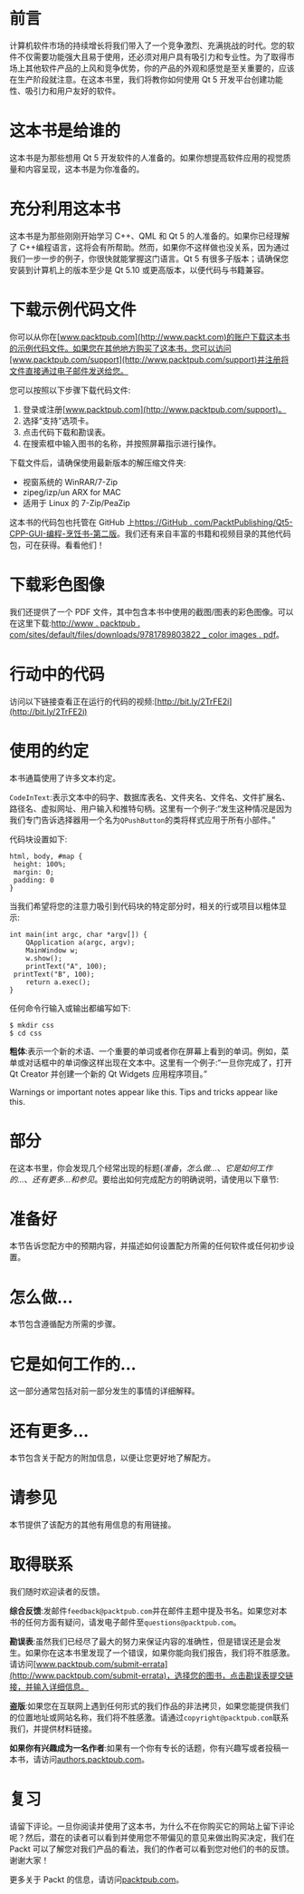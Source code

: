 # 前言

计算机软件市场的持续增长将我们带入了一个竞争激烈、充满挑战的时代。您的软件不仅需要功能强大且易于使用，还必须对用户具有吸引力和专业性。为了取得市场上其他软件产品的上风和竞争优势，你的产品的外观和感觉是至关重要的，应该在生产阶段就注意。在这本书里，我们将教你如何使用 Qt 5 开发平台创建功能性、吸引力和用户友好的软件。

# 这本书是给谁的

这本书是为那些想用 Qt 5 开发软件的人准备的。如果你想提高软件应用的视觉质量和内容呈现，这本书是为你准备的。

# 充分利用这本书

这本书是为那些刚刚开始学习 C++、QML 和 Qt 5 的人准备的。如果你已经理解了 C++编程语言，这将会有所帮助。然而，如果你不这样做也没关系，因为通过我们一步一步的例子，你很快就能掌握这门语言。Qt 5 有很多子版本；请确保您安装到计算机上的版本至少是 Qt 5.10 或更高版本，以便代码与书籍兼容。

# 下载示例代码文件

你可以从你在[www.packtpub.com](http://www.packt.com)的账户下载这本书的示例代码文件。如果您在其他地方购买了这本书，您可以访问[www.packtpub.com/support](http://www.packtpub.com/support)并注册将文件直接通过电子邮件发送给您。

您可以按照以下步骤下载代码文件:

1.  登录或注册[www.packtpub.com](http://www.packtpub.com/support)。
2.  选择“支持”选项卡。
3.  点击代码下载和勘误表。
4.  在搜索框中输入图书的名称，并按照屏幕指示进行操作。

下载文件后，请确保使用最新版本的解压缩文件夹:

*   视窗系统的 WinRAR/7-Zip
*   zipeg/izp/un ARX for MAC
*   适用于 Linux 的 7-Zip/PeaZip

这本书的代码包也托管在 GitHub 上[https://GitHub . com/PacktPublishing/Qt5-CPP-GUI-编程-烹饪书-第二版](https://github.com/PacktPublishing/Qt5-CPP-GUI-Programming-Cookbook-Second-Edition)。我们还有来自丰富的书籍和视频目录的其他代码包，可在获得。看看他们！

# 下载彩色图像

我们还提供了一个 PDF 文件，其中包含本书中使用的截图/图表的彩色图像。可以在这里下载:[http://www . packtpub . com/sites/default/files/downloads/9781789803822 _ color images . pdf](_ColorImages.pdf)。

# 行动中的代码

访问以下链接查看正在运行的代码的视频:[http://bit.ly/2TrFE2i](http://bit.ly/2TrFE2i)

# 使用的约定

本书通篇使用了许多文本约定。

`CodeInText`:表示文本中的码字、数据库表名、文件夹名、文件名、文件扩展名、路径名、虚拟网址、用户输入和推特句柄。这里有一个例子:“发生这种情况是因为我们专门告诉选择器用一个名为`QPushButton`的类将样式应用于所有小部件。”

代码块设置如下:

```
html, body, #map {
 height: 100%; 
 margin: 0;
 padding: 0
}
```

当我们希望将您的注意力吸引到代码块的特定部分时，相关的行或项目以粗体显示:

```
int main(int argc, char *argv[]) {
    QApplication a(argc, argv);
    MainWindow w;
    w.show();
    printText("A", 100);
 printText("B", 100);
    return a.exec();
}
```

任何命令行输入或输出都编写如下:

```
$ mkdir css
$ cd css
```

**粗体**:表示一个新的术语、一个重要的单词或者你在屏幕上看到的单词。例如，菜单或对话框中的单词像这样出现在文本中。这里有一个例子:“一旦你完成了，打开 Qt Creator 并创建一个新的 Qt Widgets 应用程序项目。”

Warnings or important notes appear like this. Tips and tricks appear like this.

# 部分

在这本书里，你会发现几个经常出现的标题(*准备*，*怎么做...*、*它是如何工作的...*、*还有更多...*和*参见*。要给出如何完成配方的明确说明，请使用以下章节:

# 准备好

本节告诉您配方中的预期内容，并描述如何设置配方所需的任何软件或任何初步设置。

# 怎么做…

本节包含遵循配方所需的步骤。

# 它是如何工作的…

这一部分通常包括对前一部分发生的事情的详细解释。

# 还有更多…

本节包含关于配方的附加信息，以便让您更好地了解配方。

# 请参见

本节提供了该配方的其他有用信息的有用链接。

# 取得联系

我们随时欢迎读者的反馈。

**综合反馈**:发邮件`feedback@packtpub.com`并在邮件主题中提及书名。如果您对本书的任何方面有疑问，请发电子邮件至`questions@packtpub.com`。

**勘误表**:虽然我们已经尽了最大的努力来保证内容的准确性，但是错误还是会发生。如果你在这本书里发现了一个错误，如果你能向我们报告，我们将不胜感激。请访问[www.packtpub.com/submit-errata](http://www.packtpub.com/submit-errata)，选择您的图书，点击勘误表提交链接，并输入详细信息。

**盗版**:如果您在互联网上遇到任何形式的我们作品的非法拷贝，如果您能提供我们的位置地址或网站名称，我们将不胜感激。请通过`copyright@packtpub.com`联系我们，并提供材料链接。

**如果你有兴趣成为一名作者**:如果有一个你有专长的话题，你有兴趣写或者投稿一本书，请访问[authors.packtpub.com](http://authors.packtpub.com/)。

# 复习

请留下评论。一旦你阅读并使用了这本书，为什么不在你购买它的网站上留下评论呢？然后，潜在的读者可以看到并使用您不带偏见的意见来做出购买决定，我们在 Packt 可以了解您对我们产品的看法，我们的作者可以看到您对他们的书的反馈。谢谢大家！

更多关于 Packt 的信息，请访问[packtpub.com](https://www.packtpub.com/)。